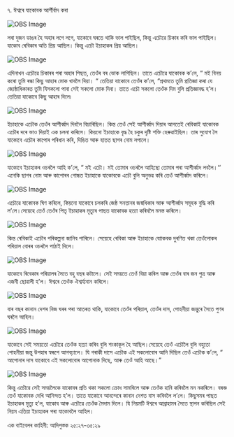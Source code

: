 ৭. ঈশ্বৰে যাকোবক আৰ্শীৰ্বাদ কৰা 

![OBS Image]($?direct&)

লৰা দুজন ডাঙৰ হৈ অহাৰ লগে লগে, যাকোবে ঘৰতে থাকি ভাল পাইছিল, কিন্তু এচৌৱে চিকাৰ কৰি ভাল পাইছিল।  যাকোব ৰেবিকাৰ অতি প্ৰিয় আছিল। কিন্তু এচৌ ইচাহাকৰ প্ৰিয় আছিল।   

![OBS Image]($?direct&)

এদিনাখন এচৌৱে চিকাৰৰ পৰা অহাৰ পিছত, তেওঁৰ বৰ ভোক লাগিছিল। তাতে এচৌৱে যাকোবক ক’লে, “ মই বিনয় কৰো তুমি ৰন্ধা কিছু আহাৰ মোক খাবলৈ দিয়া। “ তেতিয়া যাকোবে তেওঁৰ ক’লে, “প্ৰথমতে তুমি প্ৰতিজ্ঞা কৰা যে জ্যেষ্ঠাধিকাৰত তুমি যিসকলো পাবা সেই সকলো মোক দিবা। তাতে এচৌ সকলো তেওঁক দিম বুলি প্ৰতিজ্ঞাবদ্ধ হ’ল। তেতিয়া যাকোবে কিছু আহাৰ দিলে৷

![OBS Image]($?direct&)

ইচাহাকে এচৌক তেওঁৰ আশীৰ্ব্বাদ দিবলৈ বিচাৰিছিল। কিন্ত তেওঁ সেই আশীৰ্ব্বাদ দিয়াৰ আগতেই ৰেবিকাই যাকোবক এচৌৰ দৰে ভাও দিয়াই এক চলনা কৰিলে। কিয়নো ইচাহাকে বৃদ্ধ হৈ চকুৰ দৃষ্টি শক্তি হেৰুৱাইছিল। তাৰ সুযোগ লৈ যাকোবে এচৌৰ কাপোৰ পৰিধান কৰি, দিঙিত আৰু হাতত ছাগৰ নোম লগালে।    

![OBS Image]($?direct&)

যাকোবে ইচাহাকৰ ওচৰলৈ আহি ক’লে, “ মই এচৌ। মই তোমাৰ ওচৰলৈ আহিছো তোমাৰ পৰা আশীৰ্ব্বাদ লবলৈ।‘‘ এনেকি ছাগৰ নোম আৰু কাপোৰৰ গোন্ধত ইচাহাকে যাকোবকে এচৌ বুলি অনুভৱ কৰি তেওঁ আশীৰ্ব্বাদ কৰিলে।  

![OBS Image]($?direct&)

এচৌৱে যাকোবক ঘিণ কৰিলে, কিয়নো যাকোবে চলকৰি জেষ্ঠ সনতানৰ জন্মধিকাৰ আৰু আশীৰ্ব্বাদ সমূহক  বুদ্ধি কৰি ল’লে।সেয়েহে তেওঁ তেওঁৰ পিতৃ ইচাহাকৰ মৃত্যুৰ পাছত যাকোবক হত্যা কৰিবলৈ মনস্ত কৰিলে।  

![OBS Image]($?direct&)

কিন্ত ৰেবিকাই এচৌৰ পৰিকল্পনা জানিব পাৰিলে। সেয়েহে ৰেবিকা আৰু ইচাহাকে যাোকবক দুৰণিত থকা তেওঁলোকৰ পৰিয়াল বোৰৰ ওচৰলৈ পাঠাই দিলে। 

![OBS Image]($?direct&)

যাকোবে ৰিবেকাৰ পৰিয়ালৰ সৈতে বহু বছৰ কটালে। সেই সময়তে তেওঁ বিয়া কৰিল আৰু তেওঁৰ বাৰ জন পুত্ৰ আৰু এজনী ছোৱালী হ’ল। ঈশ্বৰে তেওঁক ঐশ্বৰ্য্যবান কৰিলে। 

![OBS Image]($?direct&)

বাৰ বছৰ কানান দেশৰ নিজ ঘৰৰ পৰা আতৰত থাকি, যাকোবে তেওঁৰ পৰিয়াল, তেওঁৰ দাস, পোহনীয়া জন্তুৰে সৈতে পুণৰ ঘৰলৈ আহিল।  

![OBS Image]($?direct&)

যাকোবে সেই সময়তো এচৌৱে তেওঁক
হত্যা কৰিব বুলি শংকাকূল হৈ আছিল।সেয়েহে তেওঁ এচৌলৈ বুলি বহুতো পোহনীয়া জন্তু উপহাৰ স্বৰূপে আগবঢ়ালে। যি গৰাকী দাসে এচৌক এই সকলোবোৰ আনি দিছিল তেওঁ এচৌক ক’লে, “ আপোনাৰ দাস যাকোবে এই সকলোবোৰ আপোনাক দিছে, আৰু তেওঁ আহি আছে।”

![OBS Image]($?direct&)

কিন্তু এচৌৱে সেই সময়লৈকে যাকোবৰ প্ৰতি থকা সকলো ক্ৰোধ সামৰিলে আৰু তেওঁক হানি কৰিবলৈ মন নকৰিলে। বৰঞ্চ তেওঁ যাকোবক দেখি আনিন্দত হ’ল। তাতে যাকোবে আনন্দেৰে কানান দেশত বাস কৰিবলৈ ল’লে। কিছুসমৰ পাছত ইচাহাকৰ মৃত্যু হ’ল, যাকোব আৰু এচৌৱে তেওঁক মৈদাম দিলে। যি নিয়মটি ঈশ্বৰে আব্ৰাহামৰ সৈতে স্থাপন কৰিছিল সেই নিয়ম এতিয়া ইচাহাকৰ পৰা যাকোবলৈ আহিল। 

এক বাইবেলৰ কাহিনী: আদিপুস্তক ২৫:২৭-৩৫:২৯

